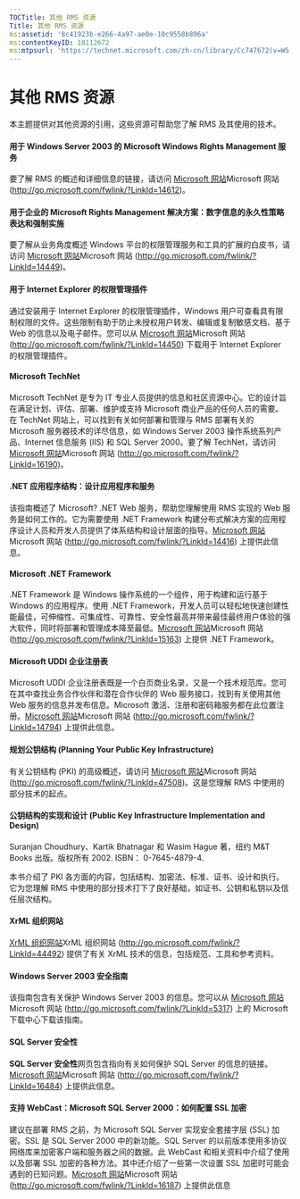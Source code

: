 ```yaml
---
TOCTitle: 其他 RMS 资源
Title: 其他 RMS 资源
ms:assetid: '8c41923b-e266-4a97-ae0e-10c9558b896a'
ms:contentKeyID: 18112672
ms:mtpsurl: 'https://technet.microsoft.com/zh-cn/library/Cc747672(v=WS.10)'
---
```


其他 RMS 资源
=============

本主题提供对其他资源的引用，这些资源可帮助您了解 RMS 及其使用的技术。

#### 用于 Windows Server 2003 的 Microsoft Windows Rights Management 服务

要了解 RMS 的概述和详细信息的链接，请访问 [Microsoft 网站](http://go.microsoft.com/fwlink/?linkid=14612)Microsoft 网站 (http://go.microsoft.com/fwlink/?LinkId=14612)。

#### 用于企业的 Microsoft Rights Management 解决方案：数字信息的永久性策略表达和强制实施

要了解从业务角度概述 Windows 平台的权限管理服务和工具的扩展的白皮书，请访问 [Microsoft 网站](http://go.microsoft.com/fwlink/?linkid=14449)Microsoft 网站 (http://go.microsoft.com/fwlink/?LinkId=14449)。

#### 用于 Internet Explorer 的权限管理插件

通过安装用于 Internet Explorer 的权限管理插件，Windows 用户可查看具有限制权限的文件。这些限制有助于防止未授权用户转发、编辑或复制敏感文档、基于 Web 的信息以及电子邮件。您可以从 [Microsoft 网站](http://go.microsoft.com/fwlink/?linkid=14450)Microsoft 网站 (http://go.microsoft.com/fwlink/?LinkId=14450) 下载用于 Internet Explorer 的权限管理插件。

#### Microsoft TechNet

Microsoft TechNet 是专为 IT 专业人员提供的信息和社区资源中心。它的设计旨在满足计划、评估、部署、维护或支持 Microsoft 商业产品的任何人员的需要。在 TechNet 网站上，可以找到有关如何部署和管理与 RMS 部署有关的 Microsoft 服务器技术的详尽信息，如 Windows Server 2003 操作系统系列产品、Internet 信息服务 (IIS) 和 SQL Server 2000。要了解 TechNet，请访问 [Microsoft 网站](http://go.microsoft.com/fwlink/?linkid=16190)Microsoft 网站 (http://go.microsoft.com/fwlink/?LinkId=16190)。

#### .NET 应用程序结构：设计应用程序和服务

该指南概述了 Microsoft? .NET Web 服务，帮助您理解使用 RMS 实现的 Web 服务是如何工作的。它为需要使用 .NET Framework 构建分布式解决方案的应用程序设计人员和开发人员提供了体系结构和设计层面的指导。[Microsoft 网站](http://go.microsoft.com/fwlink/?linkid=14416)Microsoft 网站 (http://go.microsoft.com/fwlink/?LinkId=14416) 上提供此信息。

#### Microsoft .NET Framework

.NET Framework 是 Windows 操作系统的一个组件，用于构建和运行基于 Windows 的应用程序。使用 .NET Framework，开发人员可以轻松地快速创建性能最佳，可伸缩性、可集成性、可靠性、安全性最高并带来最佳最终用户体验的强大软件，同时将部署和管理成本降至最低。[Microsoft 网站](http://go.microsoft.com/fwlink/?linkid=15163)Microsoft 网站 (http://go.microsoft.com/fwlink/?LinkId=15163) 上提供 .NET Framework。

#### Microsoft UDDI 企业注册表

Microsoft UDDI 企业注册表既是一个白页商业名录，又是一个技术规范库。您可在其中查找业务合作伙伴和潜在合作伙伴的 Web 服务接口，找到有关使用其他 Web 服务的信息并发布信息。Microsoft 激活、注册和密码箱服务都在此位置注册。[Microsoft 网站](http://go.microsoft.com/fwlink/?linkid=14794)Microsoft 网站 (http://go.microsoft.com/fwlink/?LinkId=14794) 上提供此信息。

#### 规划公钥结构 (Planning Your Public Key Infrastructure)

有关公钥结构 (PKI) 的高级概述，请访问 [Microsoft 网站](http://go.microsoft.com/fwlink/?linkid=47508)Microsoft 网站 (http://go.microsoft.com/fwlink/?LinkId=47508)。这是您理解 RMS 中使用的部分技术的起点。

#### 公钥结构的实现和设计 (Public Key Infrastructure Implementation and Design)

Suranjan Choudhury、Kartik Bhatnagar 和 Wasim Hague 著，纽约 M&T Books 出版。版权所有 2002. ISBN： 0-7645-4879-4.

本书介绍了 PKI 各方面的内容，包括结构、加密法、标准、证书、设计和执行。它为您理解 RMS 中使用的部分技术打下了良好基础，如证书、公钥和私钥以及信任层次结构。

#### XrML 组织网站

[XrML 组织网站](http://go.microsoft.com/fwlink/?linkid=44492)XrML 组织网站 (http://go.microsoft.com/fwlink/?LinkId=44492) 提供了有关 XrML 技术的信息，包括规范、工具和参考资料。

#### Windows Server 2003 安全指南

该指南包含有关保护 Windows Server 2003 的信息。您可以从 [Microsoft 网站](http://go.microsoft.com/fwlink/?linkid=5317)Microsoft 网站 (http://go.microsoft.com/fwlink/?LinkId=5317) 上的 Microsoft 下载中心下载该指南。

#### SQL Server 安全性

**SQL Server 安全性**网页包含指向有关如何保护 SQL Server 的信息的链接。[Microsoft 网站](http://go.microsoft.com/fwlink/?linkid=16484)Microsoft 网站 (http://go.microsoft.com/fwlink/?LinkId=16484) 上提供此信息。

#### 支持 WebCast：Microsoft SQL Server 2000：如何配置 SSL 加密

建议在部署 RMS 之前，为 Microsoft SQL Server 实现安全套接字层 (SSL) 加密。SSL 是 SQL Server 2000 中的新功能。SQL Server 的以前版本使用多协议网络库来加密客户端和服务器之间的数据。此 WebCast 和相关资料中介绍了使用以及部署 SSL 加密的各种方法。其中还介绍了一些第一次设置 SSL 加密时可能会遇到的已知问题。[Microsoft 网站](http://go.microsoft.com/fwlink/?linkid=16187)Microsoft 网站 (http://go.microsoft.com/fwlink/?LinkId=16187) 上提供此信息
